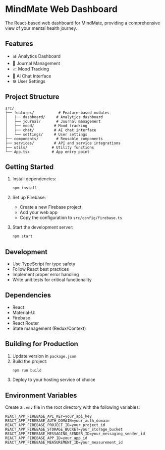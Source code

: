 # MindMate Web Dashboard

The React-based web dashboard for MindMate, providing a comprehensive view of your mental health journey.

## Features

- 📊 Analytics Dashboard
- 📝 Journal Management
- 📈 Mood Tracking
- 💬 AI Chat Interface
- ⚙️ User Settings

## Project Structure

```
src/
├── features/           # Feature-based modules
│   ├── dashboard/     # Analytics dashboard
│   ├── journal/       # Journal management
│   ├── mood/         # Mood tracking
│   ├── chat/         # AI chat interface
│   └── settings/     # User settings
├── components/        # Reusable components
├── services/         # API and service integrations
├── utils/           # Utility functions
└── App.tsx          # App entry point
```

## Getting Started

1. Install dependencies:
   ```bash
   npm install
   ```

2. Set up Firebase:
   - Create a new Firebase project
   - Add your web app
   - Copy the configuration to `src/config/firebase.ts`

3. Start the development server:
   ```bash
   npm start
   ```

## Development

- Use TypeScript for type safety
- Follow React best practices
- Implement proper error handling
- Write unit tests for critical functionality

## Dependencies

- React
- Material-UI
- Firebase
- React Router
- State management (Redux/Context)

## Building for Production

1. Update version in `package.json`
2. Build the project:
   ```bash
   npm run build
   ```
3. Deploy to your hosting service of choice

## Environment Variables

Create a `.env` file in the root directory with the following variables:

```
REACT_APP_FIREBASE_API_KEY=your_api_key
REACT_APP_FIREBASE_AUTH_DOMAIN=your_auth_domain
REACT_APP_FIREBASE_PROJECT_ID=your_project_id
REACT_APP_FIREBASE_STORAGE_BUCKET=your_storage_bucket
REACT_APP_FIREBASE_MESSAGING_SENDER_ID=your_messaging_sender_id
REACT_APP_FIREBASE_APP_ID=your_app_id
REACT_APP_FIREBASE_MEASUREMENT_ID=your_measurement_id
```
